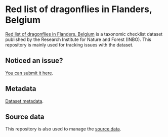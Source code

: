 # Red list of dragonflies in Flanders, Belgium

[Red list of dragonflies in Flanders, Belgium](http://dataset.inbo.be/rl-libellen-checklist) is a taxonomic checklist dataset published by the Research Institute for Nature and Forest (INBO). This repository is mainly used for tracking issues with the dataset.

## Noticed an issue?

[You can submit it here](https://github.com/LifeWatchINBO/rl-libellen-checklist/issues).

## Metadata

[Dataset metadata](metadata.md).

## Source data

This repository is also used to manage the [source data](data/).
